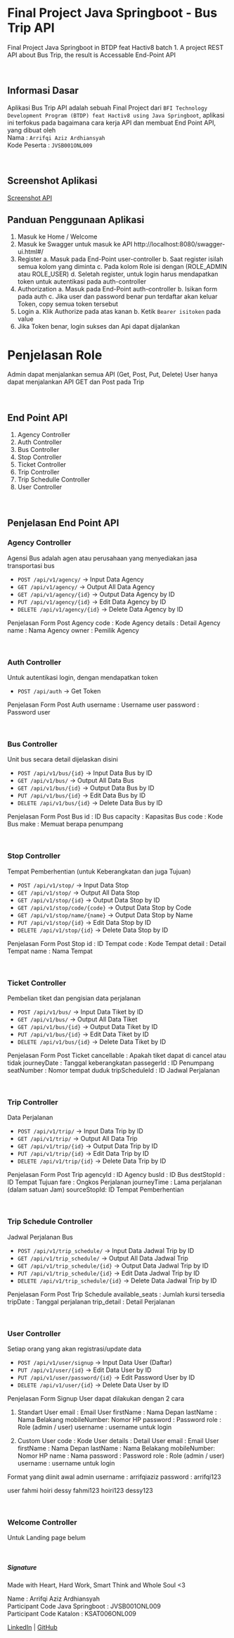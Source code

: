 # Final Project Java Springboot - Bus Trip API
Final Project Java Springboot in BTDP feat Hactiv8 batch 1. A project REST API about Bus Trip, the result is Accessable End-Point API

<br>

## Informasi Dasar
Aplikasi Bus Trip API adalah sebuah Final Project dari `BFI Technology Development Program (BTDP) feat Hactiv8 using Java Springboot`, aplikasi ini terfokus pada bagaimana cara kerja API dan membuat End Point API, yang dibuat oleh\
Nama		 : `Arrifqi Aziz Ardhiansyah`\
Kode Peserta : `JVSB001ONL009`

<br>

## Screenshot Aplikasi
[Screenshot API](https://github.com/arrifqiaziz/Bus-Trip-API/tree/main/Screenshot%20Swagger)

## Panduan Penggunaan Aplikasi

1. Masuk ke Home / Welcome
2. Masuk ke Swagger untuk masuk ke API 
http://localhost:8080/swagger-ui.html#/
3. Register
   a. Masuk pada End-Point user-controller
   b. Saat register isilah semua kolom yang diminta
   c. Pada kolom Role isi dengan (ROLE_ADMIN atau ROLE_USER)
   d. Seletah register, untuk login harus mendapatkan token untuk autentikasi pada auth-controller
4. Authorization
   a. Masuk pada End-Point auth-controller
   b. Isikan form pada auth
   c. Jika user dan password benar pun terdaftar akan keluar Token, copy semua token tersebut
5. Login
   a. Klik Authorize pada atas kanan
   b. Ketik `Bearer isitoken` pada value
6. Jika Token benar, login sukses dan Api dapat dijalankan

# Penjelasan Role
Admin dapat menjalankan semua API (Get, Post, Put, Delete)
User hanya dapat menjalankan API GET dan Post pada Trip

<br>

## End Point API
1. Agency Controller
2. Auth Controller
3. Bus Controller
4. Stop Controller
5. Ticket Controller
6. Trip Controller
7. Trip Schedulle Controller
8. User Controller

<br>

## Penjelasan End Point API

### Agency Controller
Agensi Bus adalah agen atau perusahaan yang menyediakan jasa transportasi bus
- `POST /api/v1/agency/` 		-> Input Data Agency
- `GET /api/v1/agency/`			-> Output All Data Agency
- `GET /api/v1/agency/{id}`		-> Output Data Agency by ID
- `PUT /api/v1/agency/{id}`		-> Edit Data Agency by ID
- `DELETE /api/v1/agency/{id}`	-> Delete Data Agency by ID

Penjelasan Form Post Agency
 code	  	: Kode Agency
 details	: Detail Agency
 name		: Nama Agency
 owner	: Pemilik Agency

<br>

### Auth Controller
Untuk autentikasi login, dengan mendapatkan token
- `POST /api/auth` 	-> Get Token

Penjelasan Form Post Auth
username	: Username user
password	: Password user

<br>

### Bus Controller
Unit bus secara detail dijelaskan disini
- `POST /api/v1/bus/{id}`		-> Input Data Bus by ID
- `GET /api/v1/bus/`			-> Output All Data Bus
- `GET /api/v1/bus/{id}`		-> Output Data Bus by ID
- `PUT /api/v1/bus/{id}`		-> Edit Data Bus by ID
- `DELETE /api/v1/bus/{id}`		-> Delete Data Bus by ID

Penjelasan Form Post Bus
id		: ID Bus
capacity	: Kapasitas Bus
code		: Kode Bus
make		: Memuat berapa penumpang

<br>

### Stop Controller
Tempat Pemberhentian (untuk Keberangkatan dan juga Tujuan)
- `POST /api/v1/stop/`			-> Input Data Stop
- `GET /api/v1/stop/`			-> Output All Data Stop
- `GET /api/v1/stop/{id}`		-> Output Data Stop by ID
- `GET /api/v1/stop/code/{code}`	-> Output Data Stop by Code
- `GET /api/v1/stop/name/{name}`	-> Output Data Stop by Name
- `PUT /api/v1/stop/{id}`		-> Edit Data Stop by ID
- `DELETE /api/v1/stop/{id}`		-> Delete Data Stop by ID

Penjelasan Form Post Stop
id		: ID Tempat
code		: Kode Tempat
detail	: Detail Tempat
name		: Nama Tempat

<br>

### Ticket Controller
Pembelian tiket dan pengisian data perjalanan
- `POST /api/v1/bus/`			-> Input Data Tiket by ID
- `GET /api/v1/bus/`			-> Output All Data Tiket
- `GET /api/v1/bus/{id}`		-> Output Data Tiket by ID
- `PUT /api/v1/bus/{id}`		-> Edit Data Tiket by ID
- `DELETE /api/v1/bus/{id}`		-> Delete Data Tiket by ID

Penjelasan Form Post Ticket
cancellable	: Apakah tiket dapat di cancel atau tidak
journeyDate	: Tanggal keberangkatan
passegerId	: ID Penumpang
seatNumber	: Nomor tempat duduk
tripScheduleId : ID Jadwal Perjalanan

<br>

### Trip Controller
Data Perjalanan
- `POST /api/v1/trip/`			-> Input Data Trip by ID
- `GET /api/v1/trip/`			-> Output All Data Trip
- `GET /api/v1/trip/{id}`		-> Output Data Trip by ID
- `PUT /api/v1/trip/{id}`		-> Edit Data Trip by ID
- `DELETE /api/v1/trip/{id}`		-> Delete Data Trip by ID

Penjelasan Form Post Trip
agencyId	: ID Agency
busId		: ID Bus
destStopId	: ID Tempat Tujuan
fare		: Ongkos Perjalanan
journeyTime	: Lama perjalanan (dalam satuan Jam)
sourceStopId: ID Tempat Pemberhentian

<br>

### Trip Schedule Controller
Jadwal Perjalanan Bus
- `POST /api/v1/trip_schedule/`		-> Input Data Jadwal Trip by ID
- `GET /api/v1/trip_schedule/`		-> Output All Data Jadwal Trip
- `GET /api/v1/trip_schedule/{id}`		-> Output Data Jadwal Trip by ID
- `PUT /api/v1/trip_schedule/{id}`		-> Edit Data Jadwal Trip by ID
- `DELETE /api/v1/trip_schedule/{id}`	-> Delete Data Jadwal Trip by ID

Penjelasan Form Post Trip Schedule
available_seats	: Jumlah kursi tersedia
tripDate		: Tanggal perjalanan
trip_detail		: Detail Perjalanan

<br>

### User Controller
Setiap orang yang akan registrasi/update data
- `POST /api/v1/user/signup`			-> Input Data User (Daftar)
- `PUT /api/v1/user/{id}`			-> Edit Data User by ID
- `PUT /api/v1/user/password/{id}`		-> Edit Password User by ID
- `DELETE /api/v1/user/{id}`			-> Delete Data User by ID

Penjelasan Form Signup User dapat dilakukan dengan 2 cara
1. Standart User
email		: Email User
firstName	: Nama Depan
lastName	: Nama Belakang
mobileNumber: Nomor HP
password	: Password
role		: Role (admin / user)
username	: username untuk login

2. Custom User
code		: Kode User
details	: Detail User
email		: Email User
firstName	: Nama Depan
lastName	: Nama Belakang
mobileNumber: Nomor HP
name		: Nama
password	: Password
role		: Role (admin / user)
username	: username untuk login

Format yang diinit awal
admin
username	: arrifqiaziz
password	: arrifqi123

user
fahmi		hoiri		dessy
fahmi123	hoiri123	dessy123


<br>

### Welcome Controller
Untuk Landing page belum


<br>

##### Signature
Made with Heart, Hard Work, Smart Think and Whole Soul <3

Name  : Arrifqi Aziz Ardhiansyah\
Participant Code Java Springboot  : JVSB001ONL009\
Participant Code Katalon : KSAT006ONL009


[LinkedIn](https://www.linkedin.com/in/arrifqiaziz/) | [GitHub](https://github.com/arrifqiaziz)
